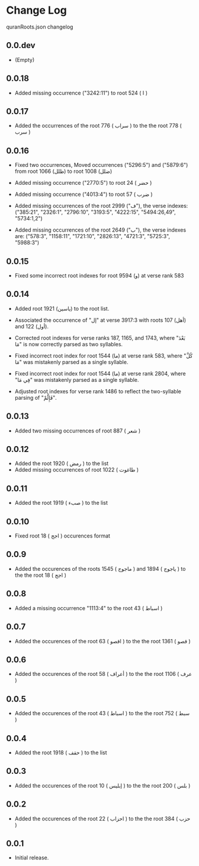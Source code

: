 # Change Log

quranRoots.json changelog

## 0.0.dev

- (Empty)

## 0.0.18

- Added missing occurrence ("3242:11") to root 524 ( ا )

## 0.0.17

- Added the occurrences of the root 776 ( سراب ) to the the root 778 ( سرب )

## 0.0.16

- Fixed two occurrences, Moved occurrences ("5296:5") and ("5879:6") from root 1066 (ظلل) to root 1008 (ضلل)

- Added missing occurrence ("2770:5") to root 24 ( حضر )

- Added missing occurrence ("4013:4") to root 57 ( ضرب )

- Added missing occurrences of the root 2999 ("ف"), the verse indexes: ("385:21", "2326:1", "2796:10", "3193:5", "4222:15", "5494:26,49", "5734:1,2")

- Added missing occurrences of the root 2649 ("ب"), the verse indexes are: ("578:3", "1158:11", "1721:10", "2826:13", "4721:3", "5725:3", "5988:3")

## 0.0.15

- Fixed some incorrect root indexes for root 9594 (و) at verse rank 583

## 0.0.14

- Added root 1921 (ياسين) to the root list.

- Associated the occurrence of "إل" at verse 3917:3 with roots 107 (أهل) and 122 (أول).

- Corrected root indexes for verse ranks 187, 1165, and 1743, where "بَعْدَ مَا" is now correctly parsed as two syllables.

- Fixed incorrect root index for root 1544 (ما) at verse rank 583, where "كُلَّ مَا" was mistakenly parsed as a single syllable.

- Fixed incorrect root index for root 1544 (ما) at verse rank 2804, where "فِي مَا" was mistakenly parsed as a single syllable.

- Adjusted root indexes for verse rank 1486 to reflect the two-syllable parsing of "فَإِلَّمْ".

## 0.0.13

- Added two missing occurrences of root 887 ( شعر )

## 0.0.12

- Added the root 1920 ( رمض ) to the list
- Added missing occurrences of root 1022 ( طاغوت )

## 0.0.11

- Added the root 1919 ( صبء ) to the list

## 0.0.10

- Fixed root 18 ( اجج ) occurences format

## 0.0.9

- Added the occurences of the roots 1545 ( ماجوج ) and 1894 ( ياجوج ) to the the root 18 ( اجج )

## 0.0.8

- Added a missing occurrence "1113:4" to the root 43 ( اسباط )

## 0.0.7

- Added the occurences of the root 63 ( اقصو ) to the the root 1361 ( قصو )

## 0.0.6

- Added the occurences of the root 58 ( أعراف ) to the the root 1106 ( عرف )

## 0.0.5

- Added the occurences of the root 43 ( اسباط ) to the the root 752 ( سبط )

## 0.0.4

- Added the root 1918 ( حقف ) to the list

## 0.0.3

- Added the occurences of the root 10 ( إبليس ) to the the root 200 ( بلس )

## 0.0.2

- Added the occurences of the root 22 ( احزاب ) to the the root 384 ( حزب )

## 0.0.1

- Initial release.
